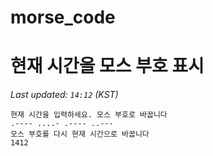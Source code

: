 # morse_code
# 현재 시간을 모스 부호 표시
<!-- MORSE_TIME_START -->
_Last updated: `14:12` (KST)_

```
현재 시간을 입력하세요. 모스 부호로 바꿉니다
.---- ....- .---- ..---
모스 부호를 다시 현재 시간으로 바꿉니다
1412
```
<!-- MORSE_TIME_END -->
